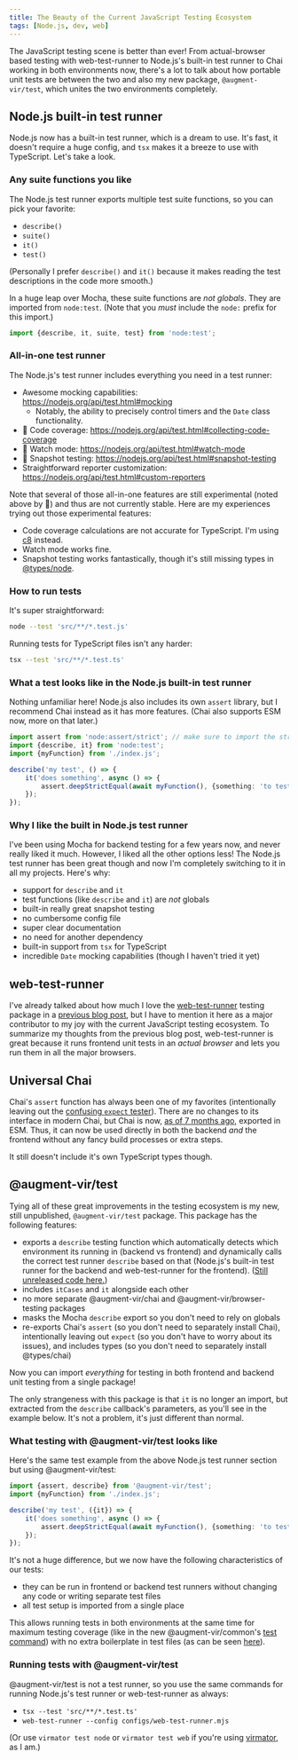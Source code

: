 ```yaml
---
title: The Beauty of the Current JavaScript Testing Ecosystem
tags: [Node.js, dev, web]
---
```


The JavaScript testing scene is better than ever! From actual-browser based testing with web-test-runner to Node.js's built-in test runner to Chai working in both environments now, there's a lot to talk about how portable unit tests are between the two and also my new package, `@augment-vir/test`, which unites the two environments completely.

<!-- truncate -->

## Node.js built-in test runner

Node.js now has a built-in test runner, which is a dream to use. It's fast, it doesn't require a huge config, and `tsx` makes it a breeze to use with TypeScript. Let's take a look.

### Any suite functions you like

The Node.js test runner exports multiple test suite functions, so you can pick your favorite:

-   `describe()`
-   `suite()`
-   `it()`
-   `test()`

(Personally I prefer `describe()` and `it()` because it makes reading the test descriptions in the code more smooth.)

In a huge leap over Mocha, these suite functions are _not globals_. They are imported from `node:test`. (Note that you _must_ include the `node:` prefix for this import.)

```typescript
import {describe, it, suite, test} from 'node:test';
```

### All-in-one test runner

The Node.js's test runner includes everything you need in a test runner:

-   Awesome mocking capabilities: https://nodejs.org/api/test.html#mocking
    -   Notably, the ability to precisely control timers and the `Date` class functionality.
-   🧪 Code coverage: https://nodejs.org/api/test.html#collecting-code-coverage
-   🧪 Watch mode: https://nodejs.org/api/test.html#watch-mode
-   🧪 Snapshot testing: https://nodejs.org/api/test.html#snapshot-testing
-   Straightforward reporter customization: https://nodejs.org/api/test.html#custom-reporters

Note that several of those all-in-one features are still experimental (noted above by 🧪) and thus are not currently stable. Here are my experiences trying out those experimental features:

-   Code coverage calculations are not accurate for TypeScript. I'm using [c8](https://www.npmjs.com/package/c8) instead.
-   Watch mode works fine.
-   Snapshot testing works fantastically, though it's still missing types in [@types/node](https://www.npmjs.com/package/@types/node).

### How to run tests

It's super straightforward:

```sh
node --test 'src/**/*.test.js'
```

Running tests for TypeScript files isn't any harder:

```sh
tsx --test 'src/**/*.test.ts'
```

### What a test looks like in the Node.js built-in test runner

Nothing unfamiliar here! Node.js also includes its own `assert` library, but I recommend Chai instead as it has more features. (Chai also supports ESM now, more on that later.)

```typescript
import assert from 'node:assert/strict'; // make sure to import the strict version
import {describe, it} from 'node:test';
import {myFunction} from './index.js';

describe('my test', () => {
    it('does something', async () => {
        assert.deepStrictEqual(await myFunction(), {something: 'to test'});
    });
});
```

### Why I like the built in Node.js test runner

I've been using Mocha for backend testing for a few years now, and never really liked it much. However, I liked all the other options less! The Node.js test runner has been great though and now I'm completely switching to it in all my projects. Here's why:

-   support for `describe` and `it`
-   test functions (like `describe` and `it`) are _not_ globals
-   built-in really great snapshot testing
-   no cumbersome config file
-   super clear documentation
-   no need for another dependency
-   built-in support from `tsx` for TypeScript
-   incredible `Date` mocking capabilities (though I haven't tried it yet)

## web-test-runner

I've already talked about how much I love the [web-test-runner](https://modern-web.dev/docs/test-runner/overview/) testing package in a [previous blog post](/2024-06-27-javascript-testing-packages#web-test-runner), but I have to mention it here as a major contributor to my joy with the current JavaScript testing ecosystem. To summarize my thoughts from the previous blog post, web-test-runner is great because it runs frontend unit tests in an _actual browser_ and lets you run them in all the major browsers.

## Universal Chai

Chai's `assert` function has always been one of my favorites (intentionally leaving out the [confusing `expect` tester](/2024-06-27-javascript-testing-packages#chai)). There are no changes to its interface in modern Chai, but Chai is now, [as of 7 months ago](https://www.npmjs.com/package/chai/v/5.0.0), exported in ESM. Thus, it can now be used directly in both the backend _and_ the frontend without any fancy build processes or extra steps.

It still doesn't include it's own TypeScript types though.

## @augment-vir/test

Tying all of these great improvements in the testing ecosystem is my new, still unpublished, `@augment-vir/test` package. This package has the following features:

-   exports a `describe` testing function which automatically detects which environment its running in (backend vs frontend) and dynamically calls the correct test runner `describe` based on that (Node.js's built-in test runner for the backend and web-test-runner for the frontend). ([Still unreleased code here.](https://github.com/electrovir/augment-vir/blob/d8974a80b042ecdf06e9707a7d2daa198bf34d01/packages/test/src/augments/universal-testing-suite/universal-describe.ts#L150))
-   includes `itCases` and `it` alongside each other
-   no more separate @augment-vir/chai and @augment-vir/browser-testing packages
-   masks the Mocha `describe` export so you don't need to rely on globals
-   re-exports Chai's `assert` (so you don't need to separately install Chai), intentionally leaving out `expect` (so you don't have to worry about its issues), and includes types (so you don't need to separately install @types/chai)

Now you can import _everything_ for testing in both frontend and backend unit testing from a single package!

The only strangeness with this package is that `it` is no longer an import, but extracted from the `describe` callback's parameters, as you'll see in the example below. It's not a problem, it's just different than normal.

### What testing with @augment-vir/test looks like

Here's the same test example from the above Node.js test runner section but using @augment-vir/test:

```typescript
import {assert, describe} from '@augment-vir/test';
import {myFunction} from './index.js';

describe('my test', ({it}) => {
    it('does something', async () => {
        assert.deepStrictEqual(await myFunction(), {something: 'to test'});
    });
});
```

It's not a huge difference, but we now have the following characteristics of our tests:

-   they can be run in frontend or backend test runners without changing any code or writing separate test files
-   all test setup is imported from a single place

This allows running tests in both environments at the same time for maximum testing coverage (like in the new @augment-vir/common's [test command](https://github.com/electrovir/augment-vir/blob/d8974a80b042ecdf06e9707a7d2daa198bf34d01/packages/common/package.json#L24)) with no extra boilerplate in test files (as can be seen [here](https://github.com/electrovir/augment-vir/blob/d8974a80b042ecdf06e9707a7d2daa198bf34d01/packages/common/src/augments/array/array-element.test.ts)).

### Running tests with @augment-vir/test

@augment-vir/test is not a test runner, so you use the same commands for running Node.js's test runner or web-test-runner as always:

-   `tsx --test 'src/**/*.test.ts'`
-   `web-test-runner --config configs/web-test-runner.mjs`

(Or use `virmator test node` or `virmator test web` if you're using [virmator](https://www.npmjs.com/package/virmator), as I am.)

